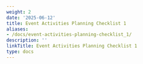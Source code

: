 ```yaml
---
weight: 2
date: '2025-06-12'
title: Event Activities Planning Checklist 1
aliases:
- /docs/event-activities-planning-checklist_1/
description: ''
linkTitle: Event Activities Planning Checklist 1
type: docs
---
```


